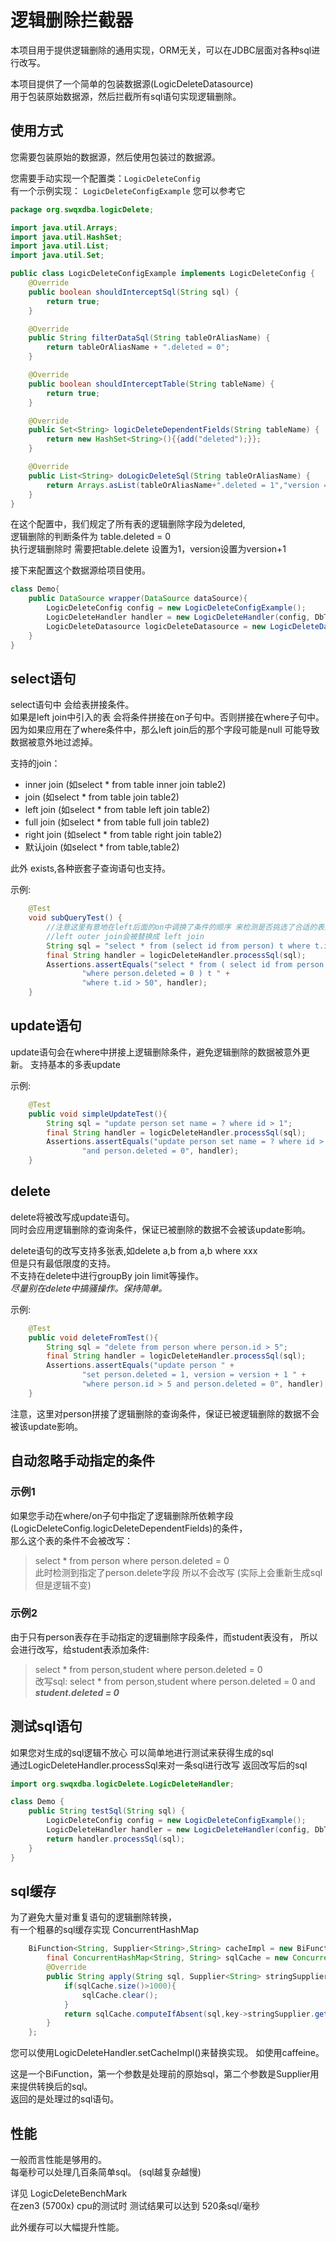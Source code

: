 # 逻辑删除拦截器
本项目用于提供逻辑删除的通用实现，ORM无关，可以在JDBC层面对各种sql进行改写。  

本项目提供了一个简单的包装数据源(LogicDeleteDatasource)  
用于包装原始数据源，然后拦截所有sql语句实现逻辑删除。



## 使用方式
您需要包装原始的数据源，然后使用包装过的数据源。  

您需要手动实现一个配置类：`LogicDeleteConfig`  
有一个示例实现： `LogicDeleteConfigExample` 您可以参考它
```java
package org.swqxdba.logicDelete;

import java.util.Arrays;
import java.util.HashSet;
import java.util.List;
import java.util.Set;

public class LogicDeleteConfigExample implements LogicDeleteConfig {
    @Override
    public boolean shouldInterceptSql(String sql) {
        return true;
    }

    @Override
    public String filterDataSql(String tableOrAliasName) {
        return tableOrAliasName + ".deleted = 0";
    }

    @Override
    public boolean shouldInterceptTable(String tableName) {
        return true;
    }

    @Override
    public Set<String> logicDeleteDependentFields(String tableName) {
        return new HashSet<String>(){{add("deleted");}};
    }

    @Override
    public List<String> doLogicDeleteSql(String tableOrAliasName) {
        return Arrays.asList(tableOrAliasName+".deleted = 1","version = version+1");
    }
}

```
在这个配置中，我们规定了所有表的逻辑删除字段为deleted,   
逻辑删除的判断条件为 table.deleted = 0    
执行逻辑删除时 需要把table.delete 设置为1，version设置为version+1  

接下来配置这个数据源给项目使用。
```java
class Demo{
    public DataSource wrapper(DataSource dataSource){
        LogicDeleteConfig config = new LogicDeleteConfigExample();
        LogicDeleteHandler handler = new LogicDeleteHandler(config, DbType.mysql);
        LogicDeleteDatasource logicDeleteDatasource = new LogicDeleteDatasource(dataSource,handler);
    }
}
```

## select语句

select语句中 会给表拼接条件。  
如果是left join中引入的表 会将条件拼接在on子句中。否则拼接在where子句中。  
因为如果应用在了where条件中，那么left join后的那个字段可能是null 可能导致数据被意外地过滤掉。

支持的join： 

* inner join    (如select * from table inner join table2)
* join    (如select * from table join table2)
* left join    (如select * from table left join table2)
* full join    (如select * from table full join table2)
* right join  (如select * from table right join table2)
* 默认join    (如select * from table,table2)

此外 exists,各种嵌套子查询语句也支持。

示例:
```java
    @Test
    void subQueryTest() {
        //注意这里有意地在left后面的on中调换了条件的顺序 来检测是否挑选了合适的表来添加条件。
        //left outer join会被替换成 left join
        String sql = "select * from (select id from person) t where t.id > 50";
        final String handler = logicDeleteHandler.processSql(sql);
        Assertions.assertEquals("select * from ( select id from person " +
                "where person.deleted = 0 ) t " +
                "where t.id > 50", handler);
    }

```

## update语句
update语句会在where中拼接上逻辑删除条件，避免逻辑删除的数据被意外更新。
支持基本的多表update  

示例:
```java
    @Test
    public void simpleUpdateTest(){
        String sql = "update person set name = ? where id > 1";
        final String handler = logicDeleteHandler.processSql(sql);
        Assertions.assertEquals("update person set name = ? where id > 1 " +
                "and person.deleted = 0", handler);
    }

```

## delete

delete将被改写成update语句。  
同时会应用逻辑删除的查询条件，保证已被删除的数据不会被该update影响。

delete语句的改写支持多张表,如delete a,b from a,b where xxx  
但是只有最低限度的支持。  
不支持在delete中进行groupBy join limit等操作。  
*尽量别在delete中搞骚操作。保持简单。*

示例:
```java
    @Test
    public void deleteFromTest(){
        String sql = "delete from person where person.id > 5";
        final String handler = logicDeleteHandler.processSql(sql);
        Assertions.assertEquals("update person " +
                "set person.deleted = 1, version = version + 1 " +
                "where person.id > 5 and person.deleted = 0", handler);
    }

```
注意，这里对person拼接了逻辑删除的查询条件，保证已被逻辑删除的数据不会被该update影响。

## 自动忽略手动指定的条件

### 示例1
如果您手动在where/on子句中指定了逻辑删除所依赖字段  
(LogicDeleteConfig.logicDeleteDependentFields)的条件，  
那么这个表的条件不会被改写：

>select * from person where person.deleted = 0  
此时检测到指定了person.delete字段 所以不会改写 (实际上会重新生成sql 但是逻辑不变)

### 示例2
由于只有person表存在手动指定的逻辑删除字段条件，而student表没有，
所以会进行改写，给student表添加条件:

>select * from person,student where person.deleted = 0  
改写sql: select * from person,student where person.deleted = 0 and ***student.deleted = 0***


## 测试sql语句
如果您对生成的sql逻辑不放心 可以简单地进行测试来获得生成的sql  
通过LogicDeleteHandler.processSql来对一条sql进行改写 返回改写后的sql
```java
import org.swqxdba.logicDelete.LogicDeleteHandler;

class Demo {
    public String testSql(String sql) {
        LogicDeleteConfig config = new LogicDeleteConfigExample();
        LogicDeleteHandler handler = new LogicDeleteHandler(config, DbType.mysql);
        return handler.processSql(sql);
    }
}
```


## sql缓存
为了避免大量对重复语句的逻辑删除转换，  
有一个粗暴的sql缓存实现 ConcurrentHashMap  
```java
    BiFunction<String, Supplier<String>,String> cacheImpl = new BiFunction<String, Supplier<String>, String>() {
        final ConcurrentHashMap<String, String> sqlCache = new ConcurrentHashMap<>();
        @Override
        public String apply(String sql, Supplier<String> stringSupplier) {
            if(sqlCache.size()>1000){
                sqlCache.clear();
            }
            return sqlCache.computeIfAbsent(sql,key->stringSupplier.get());
        }
    };

```

您可以使用LogicDeleteHandler.setCacheImpl()来替换实现。 如使用caffeine。  

这是一个BiFunction，第一个参数是处理前的原始sql，第二个参数是Supplier用来提供转换后的sql。  
返回的是处理过的sql语句。  

## 性能
一般而言性能是够用的。  
每毫秒可以处理几百条简单sql。  (sql越复杂越慢)


详见 LogicDeleteBenchMark  
在zen3 (5700x) cpu的测试时 测试结果可以达到 520条sql/毫秒  

此外缓存可以大幅提升性能。
